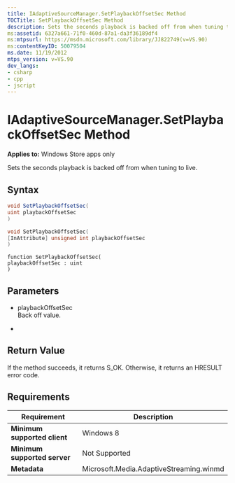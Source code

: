 ```yaml
---
title: IAdaptiveSourceManager.SetPlaybackOffsetSec Method
TOCTitle: SetPlaybackOffsetSec Method
description: Sets the seconds playback is backed off from when tuning to live.
ms:assetid: 6327a661-71f0-460d-87a1-da3f36189df4
ms:mtpsurl: https://msdn.microsoft.com/library/JJ822749(v=VS.90)
ms:contentKeyID: 50079504
ms.date: 11/19/2012
mtps_version: v=VS.90
dev_langs:
- csharp
- cpp
- jscript
---
```


# IAdaptiveSourceManager.SetPlaybackOffsetSec Method

**Applies to:** Windows Store apps only

Sets the seconds playback is backed off from when tuning to live.

## Syntax

```csharp
void SetPlaybackOffsetSec(
uint playbackOffsetSec
)
```

```cpp
void SetPlaybackOffsetSec(
[InAttribute] unsigned int playbackOffsetSec
)
```

```jscript
function SetPlaybackOffsetSec(
playbackOffsetSec : uint
)
```

## Parameters

  - playbackOffsetSec  
    Back off value.

  -  

## Return Value

If the method succeeds, it returns S\_OK. Otherwise, it returns an HRESULT error code.

## Requirements

|Requirement|Description|
|--- |--- |
|**Minimum supported client**|Windows 8|
|**Minimum supported server**|Not Supported|
|**Metadata**|Microsoft.Media.AdaptiveStreaming.winmd|

